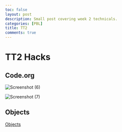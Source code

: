 ```yaml
---
toc: false
layout: post
description: Small post covering week 2 technicals.
categories: [PBL]
title: TT2
comments: true
---
```

# TT2 Hacks

## Code.org 
![Screenshot (6)](https://user-images.githubusercontent.com/89223461/188698195-676d226d-b49c-47b4-84b0-82937185b3ac.png)

![Screenshot (7)](https://user-images.githubusercontent.com/89223461/188698213-de955ef5-b14d-4646-a613-4884c45828fc.png)

## Objects

[Objects](https://gabrielboudreau.github.io/CSPAT1/2022/09/06/objects.html)

